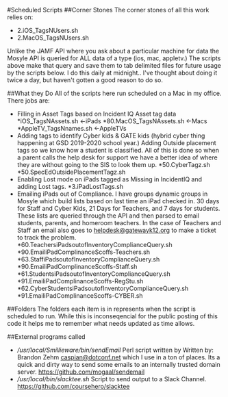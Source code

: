 #Scheduled Scripts
##Corner Stones
The corner stones of all this work relies on:
* 2.iOS_TagsNUsers.sh
* 2.MacOS_TagsNUsers.sh

Unlike the JAMF API where you ask about a particular machine for data the Mosyle API is queried for ALL data of a type (ios, mac, appletv.)  The scripts above make that query and save them to tab delimited files for future usage by the scripts below.  I do this daily at midnight..  I've thought about doing it twice a day, but haven't gotten a good reason to do so.

##What they Do
All of the scripts here run scheduled on a Mac in my office.  There jobs are:
* Filling in Asset Tags based on Incident IQ Asset tag data
  *iOS\_TagsNAssets.sh  <-iPads
  *80.MacOS\_TagsNAssets.sh <-Macs
  *AppleTV\_TagsNnames.sh  <-AppleTVs
* Adding tags to identify Cyber kids & GATE kids (hybrid cyber thing happening at GSD 2019-2020 school year.)  Adding Outside placement tags so we know how a student is classified.  All of this is done so when a parent calls the help desk for support we have a better idea of where they are without going to the SIS to look them up.
  *50.CyberTagz.sh
  *50.SpecEdOutsidePlacementTagz.sh
* Enabling Lost mode on iPads tagged as Missing in IncidentIQ and adding Lost tags.
  *3.iPadLostTags.sh
* Emailing iPads out of Compliance.  I have groups dynamic groups in Mosyle which build lists based on last time an iPad checked in.  30 days for Staff and Cyber Kids, 21 Days for Teachers, and 7 days for students.  These lists are queried through the API and then parsed to email students, parents, and homeroom teachers.  In the case of Teachers and Staff an email also goes to helpdesk@gatewayk12.org to make a ticket to track the problem.
  *60.TeachersiPadsoutofInventoryComplianceQuery.sh
  *90.EmailiPadComplinanceScoffs-Teachers.sh
  *63.StaffiPadsoutofInventoryComplianceQuery.sh
  *90.EmailiPadComplinanceScoffs-Staff.sh
  *61.StudentsiPadsoutofInventoryComplianceQuery.sh
  *91.EmailiPadComplinanceScoffs-RegStu.sh
  *62.CyberStudentsiPadsoutofInventoryComplianceQuery.sh
  *91.EmailiPadComplinanceScoffs-CYBER.sh
  
##Folders
The folders each item is in represents when the script is scheduled to run.  While this is inconseqencial for the public posting of this code it helps me to remember what needs updated as time allows.

##External programs called
* _/usr/local/Smillieware/bin/sendEmail_ Perl script written by Written by: Brandon Zehm <caspian@dotconf.net> which I use in a ton of places.  Its a quick and dirty way to send some emails to an internally trusted domain server.  https://github.com/mogaal/sendemail
* _/usr/local/bin/slacktee.sh_  Script to send output to a Slack Channel.  https://github.com/coursehero/slacktee


